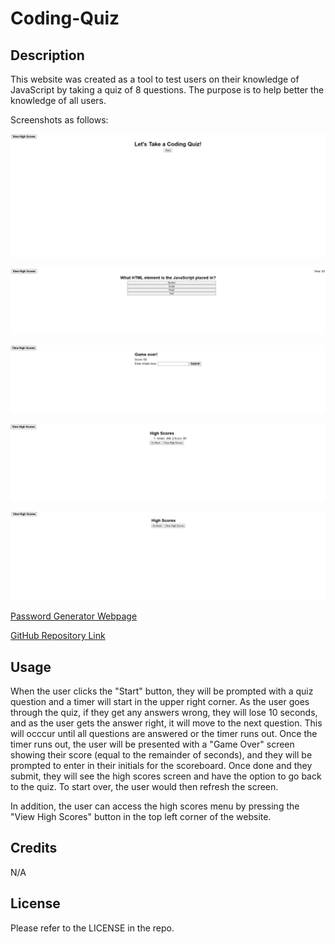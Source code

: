 # Coding-Quiz

## Description

This website was created as a tool to test users on their knowledge of JavaScript by taking a quiz of 8 questions. The purpose is to help better the knowledge of all users.

Screenshots as follows:

![Main Screen](./Assets/Images/Main%20Screen.jpg)

![Quiz Screen](./Assets/Images/Quiz%20Screen.jpg)

![Game Over Screen](./Assets/Images/Game%20Over%20Screen.jpg)

![High Scores Screen](./Assets/Images/High%20Scores%20Screen.jpg)

![High Scores Cleared Screen](./Assets/Images/High%20Scores%20Cleared.jpg)

[Password Generator Webpage](https://jmcdlungren.github.io/Coding-Quiz/)

[GitHub Repository Link](https://github.com/jmcdlungren/Coding-Quiz)

## Usage

When the user clicks the "Start" button, they will be prompted with a quiz question and a timer will start in the upper right corner. As the user goes through the quiz, if they get any answers wrong, they will lose 10 seconds, and as the user gets the answer right, it will move to the next question. This will occcur until all questions are answered or the timer runs out. Once the timer runs out, the user will be presented with a "Game Over" screen showing their score (equal to the remainder of seconds), and they will be prompted to enter in their initials for the scoreboard. Once done and they submit, they will see the high scores screen and have the option to go back to the quiz. To start over, the user would then refresh the screen.

In addition, the user can access the high scores menu by pressing the "View High Scores" button in the top left corner of the website.


## Credits

N/A

## License

Please refer to the LICENSE in the repo.